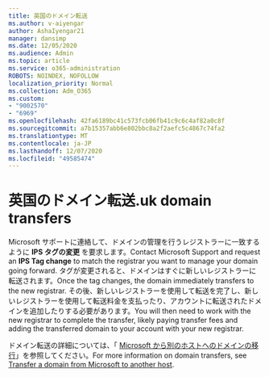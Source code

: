 ```yaml
---
title: 英国のドメイン転送
ms.author: v-aiyengar
author: AshaIyengar21
manager: dansimp
ms.date: 12/05/2020
ms.audience: Admin
ms.topic: article
ms.service: o365-administration
ROBOTS: NOINDEX, NOFOLLOW
localization_priority: Normal
ms.collection: Adm_O365
ms.custom:
- "9002570"
- "6969"
ms.openlocfilehash: 42fa6189bc41c573fcb06fb41c9c6c4af82a0c8f
ms.sourcegitcommit: a7b15357abb6e802bbc8a2f2aefc5c4867c74fa2
ms.translationtype: MT
ms.contentlocale: ja-JP
ms.lasthandoff: 12/07/2020
ms.locfileid: "49585474"
---
```

# <a name="uk-domain-transfers"></a><span data-ttu-id="a70db-102">英国のドメイン転送</span><span class="sxs-lookup"><span data-stu-id="a70db-102">.uk domain transfers</span></span>

<span data-ttu-id="a70db-103">Microsoft サポートに連絡して、ドメインの管理を行うレジストラーに一致するように **IPS タグの変更** を要求します。</span><span class="sxs-lookup"><span data-stu-id="a70db-103">Contact Microsoft Support and request an **IPS Tag change** to match the registrar you want to manage your domain going forward.</span></span> <span data-ttu-id="a70db-104">タグが変更されると、ドメインはすぐに新しいレジストラーに転送されます。</span><span class="sxs-lookup"><span data-stu-id="a70db-104">Once the tag changes, the domain immediately transfers to the new registrar.</span></span> <span data-ttu-id="a70db-105">その後、新しいレジストラーを使用して転送を完了し、新しいレジストラーを使用して転送料金を支払ったり、アカウントに転送されたドメインを追加したりする必要があります。</span><span class="sxs-lookup"><span data-stu-id="a70db-105">You will then need to work with the new registrar to complete the transfer, likely paying transfer fees and adding the transferred domain to your account with your new registrar.</span></span>

<span data-ttu-id="a70db-106">ドメイン転送の詳細については、「 [Microsoft から別のホストへのドメインの移行](https://docs.microsoft.com/microsoft-365/admin/get-help-with-domains/transfer-a-domain-from-microsoft-to-another-host?view=o365-worldwide)」を参照してください。</span><span class="sxs-lookup"><span data-stu-id="a70db-106">For more information on domain transfers, see [Transfer a domain from Microsoft to another host](https://docs.microsoft.com/microsoft-365/admin/get-help-with-domains/transfer-a-domain-from-microsoft-to-another-host?view=o365-worldwide).</span></span>
